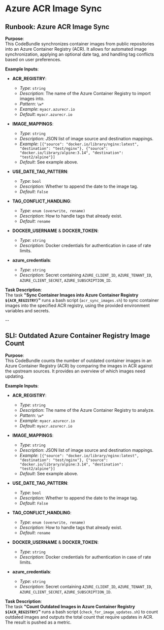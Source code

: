 # Azure ACR Image Sync

## Runbook: Azure ACR Image Sync

**Purpose**:  
This CodeBundle synchronizes container images from public repositories into an Azure Container Registry (ACR). It allows for automated image synchronization, applying an optional date tag, and handling tag conflicts based on user preferences.

**Example Inputs**:

- **ACR_REGISTRY**:  
  - *Type*: `string`  
  - *Description*: The name of the Azure Container Registry to import images into.  
  - *Pattern*: `\w*`  
  - *Example*: `myacr.azurecr.io`  
  - *Default*: `myacr.azurecr.io`  

- **IMAGE_MAPPINGS**:  
  - *Type*: `string`  
  - *Description*: JSON list of image source and destination mappings.  
  - *Example*: `[{"source": "docker.io/library/nginx:latest", "destination": "test/nginx"}, {"source": "docker.io/library/alpine:3.14", "destination": "test2/alpine"}]`  
  - *Default*: See example above.  

- **USE_DATE_TAG_PATTERN**:  
  - *Type*: `bool`  
  - *Description*: Whether to append the date to the image tag.  
  - *Default*: `False`  

- **TAG_CONFLICT_HANDLING**:  
  - *Type*: `enum (overwrite, rename)`  
  - *Description*: How to handle tags that already exist.  
  - *Default*: `rename`  

- **DOCKER_USERNAME** & **DOCKER_TOKEN**:  
  - *Type*: `string`  
  - *Description*: Docker credentials for authentication in case of rate limits.  

- **azure_credentials**:  
  - *Type*: `string`  
  - *Description*: Secret containing `AZURE_CLIENT_ID`, `AZURE_TENANT_ID`, `AZURE_CLIENT_SECRET`, `AZURE_SUBSCRIPTION_ID`.

**Task Description**:  
The task **"Sync Container Images into Azure Container Registry `${ACR_REGISTRY}`"** runs a bash script (`acr_sync_images.sh`) to sync container images into the specified ACR registry, using the provided environment variables and secrets.

--

## SLI: Outdated Azure Container Registry Image Count

**Purpose**:  
This CodeBundle counts the number of outdated container images in an Azure Container Registry (ACR) by comparing the images in ACR against the upstream sources. It provides an overview of which images need updating.

**Example Inputs**:

- **ACR_REGISTRY**:  
  - *Type*: `string`  
  - *Description*: The name of the Azure Container Registry to analyze.  
  - *Pattern*: `\w*`  
  - *Example*: `myacr.azurecr.io`  
  - *Default*: `myacr.azurecr.io`  

- **IMAGE_MAPPINGS**:  
  - *Type*: `string`  
  - *Description*: JSON list of image source and destination mappings.  
  - *Example*: `[{"source": "docker.io/library/nginx:latest", "destination": "test/nginx"}, {"source": "docker.io/library/alpine:3.14", "destination": "test2/alpine"}]`  
  - *Default*: See example above.  

- **USE_DATE_TAG_PATTERN**:  
  - *Type*: `bool`  
  - *Description*: Whether to append the date to the image tag.  
  - *Default*: `False`  

- **TAG_CONFLICT_HANDLING**:  
  - *Type*: `enum (overwrite, rename)`  
  - *Description*: How to handle tags that already exist.  
  - *Default*: `rename`  

- **DOCKER_USERNAME** & **DOCKER_TOKEN**:  
  - *Type*: `string`  
  - *Description*: Docker credentials for authentication in case of rate limits.  

- **azure_credentials**:  
  - *Type*: `string`  
  - *Description*: Secret containing `AZURE_CLIENT_ID`, `AZURE_TENANT_ID`, `AZURE_CLIENT_SECRET`, `AZURE_SUBSCRIPTION_ID`.

**Task Description**:  
The task **"Count Outdated Images in Azure Container Registry `${ACR_REGISTRY}`"** runs a bash script (`check_for_image_updates.sh`) to count outdated images and outputs the total count that require updates in ACR. The result is pushed as a metric.
